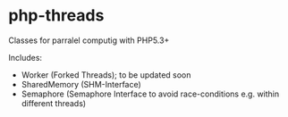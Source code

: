 php-threads
===========

Classes for parralel computig with PHP5.3+

Includes:
  * Worker (Forked Threads); to be updated soon
  * SharedMemory (SHM-Interface)
  * Semaphore (Semaphore Interface to avoid race-conditions e.g. within different threads)

